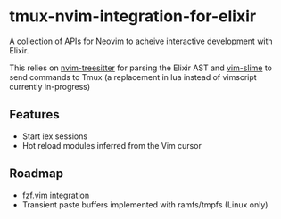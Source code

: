 # tmux-nvim-integration-for-elixir
A collection of APIs for Neovim to acheive interactive development with Elixir.  

This relies on [nvim-treesitter](https://github.com/nvim-treesitter/nvim-treesitter) for parsing the Elixir AST and [vim-slime](https://github.com/jpalardy/vim-slime) to send commands to Tmux (a replacement in lua instead of vimscript currently in-progress)

## Features
- Start iex sessions
- Hot reload modules inferred from the Vim cursor

## Roadmap 
- [fzf.vim](https://github.com/junegunn/fzf.vim) integration 
- Transient paste buffers implemented with ramfs/tmpfs (Linux only)
